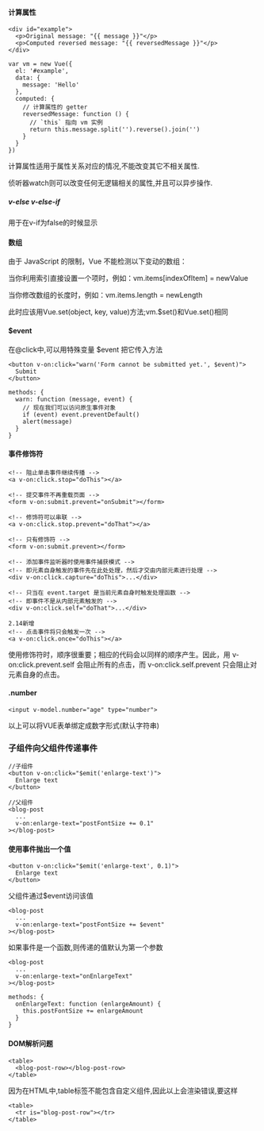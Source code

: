 #### 计算属性
```
<div id="example">
  <p>Original message: "{{ message }}"</p>
  <p>Computed reversed message: "{{ reversedMessage }}"</p>
</div>
```
```
var vm = new Vue({
  el: '#example',
  data: {
    message: 'Hello'
  },
  computed: {
    // 计算属性的 getter
    reversedMessage: function () {
      // `this` 指向 vm 实例
      return this.message.split('').reverse().join('')
    }
  }
})
```
计算属性适用于属性关系对应的情况,不能改变其它不相关属性.

侦听器watch则可以改变任何无逻辑相关的属性,并且可以异步操作.

##### v-else v-else-if
用于在v-if为false的时候显示

#### 数组
由于 JavaScript 的限制，Vue 不能检测以下变动的数组：

当你利用索引直接设置一个项时，例如：vm.items[indexOfItem] = newValue

当你修改数组的长度时，例如：vm.items.length = newLength

此时应该用Vue.set(object, key, value)方法;vm.$set()和Vue.set()相同

#### $event
在@click中,可以用特殊变量 $event 把它传入方法
```
<button v-on:click="warn('Form cannot be submitted yet.', $event)">
  Submit
</button>
```
```
methods: {
  warn: function (message, event) {
    // 现在我们可以访问原生事件对象
    if (event) event.preventDefault()
    alert(message)
  }
}
```

#### 事件修饰符
```
<!-- 阻止单击事件继续传播 -->
<a v-on:click.stop="doThis"></a>

<!-- 提交事件不再重载页面 -->
<form v-on:submit.prevent="onSubmit"></form>

<!-- 修饰符可以串联 -->
<a v-on:click.stop.prevent="doThat"></a>

<!-- 只有修饰符 -->
<form v-on:submit.prevent></form>

<!-- 添加事件监听器时使用事件捕获模式 -->
<!-- 即元素自身触发的事件先在此处处理，然后才交由内部元素进行处理 -->
<div v-on:click.capture="doThis">...</div>

<!-- 只当在 event.target 是当前元素自身时触发处理函数 -->
<!-- 即事件不是从内部元素触发的 -->
<div v-on:click.self="doThat">...</div>

2.14新增
<!-- 点击事件将只会触发一次 -->
<a v-on:click.once="doThis"></a>
```
使用修饰符时，顺序很重要；相应的代码会以同样的顺序产生。因此，用 v-on:click.prevent.self 会阻止所有的点击，而 v-on:click.self.prevent 只会阻止对元素自身的点击。

#### .number
```
<input v-model.number="age" type="number">
```
以上可以将VUE表单绑定成数字形式(默认字符串)

### 子组件向父组件传递事件
```
//子组件
<button v-on:click="$emit('enlarge-text')">
  Enlarge text
</button>
```
```
//父组件
<blog-post
  ...
  v-on:enlarge-text="postFontSize += 0.1"
></blog-post>
```

#### 使用事件抛出一个值
```
<button v-on:click="$emit('enlarge-text', 0.1)">
  Enlarge text
</button>
```
父组件通过$event访问该值
```
<blog-post
  ...
  v-on:enlarge-text="postFontSize += $event"
></blog-post>
```
如果事件是一个函数,则传递的值默认为第一个参数
```
<blog-post
  ...
  v-on:enlarge-text="onEnlargeText"
></blog-post>
```
```
methods: {
  onEnlargeText: function (enlargeAmount) {
    this.postFontSize += enlargeAmount
  }
}
```

#### DOM解析问题
```
<table>
  <blog-post-row></blog-post-row>
</table>
```
因为在HTML中,table标签不能包含自定义组件,因此以上会渲染错误,要这样
```
<table>
  <tr is="blog-post-row"></tr>
</table>
```

